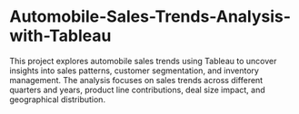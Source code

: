 # Automobile-Sales-Trends-Analysis-with-Tableau
This project explores automobile sales trends using Tableau to uncover insights into sales patterns, customer segmentation, and inventory management. The analysis focuses on sales trends across different quarters and years, product line contributions, deal size impact, and geographical distribution.
